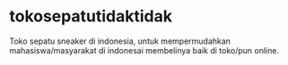 # tokosepatutidaktidak
Toko sepatu sneaker di indonesia, untuk mempermudahkan mahasiswa/masyarakat di indonesai membelinya baik di toko/pun online.
